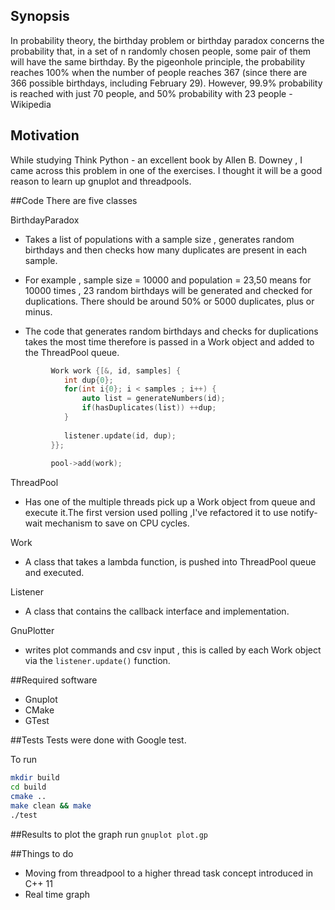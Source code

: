 ## Synopsis
In probability theory, the birthday problem or birthday paradox concerns the probability that, 
in a set of n randomly chosen people, some pair of them will have the same birthday. 
By the pigeonhole principle, the probability reaches 100% when the number of people reaches 367
(since there are 366 possible birthdays, including February 29). However, 99.9% probability is reached with 
just 70 people, and 50% probability with 23 people - Wikipedia

## Motivation
While studying Think Python - an excellent book by Allen B. Downey , I came across this problem in one of the exercises. I thought it will be a good reason to learn up gnuplot and threadpools.

##Code
There are five classes

BirthdayParadox 
- Takes a list of populations with a sample size , generates random birthdays and then checks how many duplicates are present in each sample.
- For example , sample size = 10000 and population = 23,50 means for 10000 times , 23 random birthdays will be generated and checked for duplications. There should be around 50% or 5000 duplicates, plus or minus. 

- The code that generates random birthdays and checks for duplications takes the most time therefore is passed in a Work object and added to the ThreadPool queue.

```cpp
         Work work {[&, id, samples] {                                                                                  
            int dup{0};                                                                                       
            for(int i{0}; i < samples ; i++) {                                                                
                auto list = generateNumbers(id);                                                              
                if(hasDuplicates(list)) ++dup;                                                                
            }                                                                                                 
                                                                                                              
            listener.update(id, dup);                                                                         
         }};                                                                                                   
                                                                                                              
         pool->add(work);       
```

ThreadPool 
- Has one of the multiple threads pick up a Work object from queue and execute it.The first version used polling ,I've refactored it to use notify-wait mechanism to save on CPU cycles.

Work
- A class that takes a lambda function, is pushed into ThreadPool queue and executed.

Listener
- A class that contains the callback interface and implementation.

GnuPlotter
- writes plot commands and csv input , this is called by each Work object via the `listener.update()` function.

##Required software
- Gnuplot
- CMake
- GTest

##Tests
Tests were done with Google test.

To run
```bash
mkdir build
cd build
cmake ..
make clean && make
./test
```

##Results
to plot the graph run `gnuplot plot.gp`

##Things to do
- Moving from threadpool to a higher thread task concept introduced in C++ 11
- Real time graph
